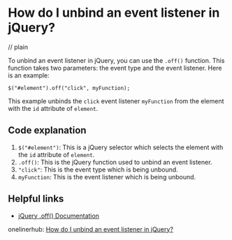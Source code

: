 # How do I unbind an event listener in jQuery?
// plain

To unbind an event listener in jQuery, you can use the `.off()` function. This function takes two parameters: the event type and the event listener. Here is an example:

```
$("#element").off("click", myFunction);
```

This example unbinds the `click` event listener `myFunction` from the element with the `id` attribute of `element`.

## Code explanation

1. `$("#element")`: This is a jQuery selector which selects the element with the `id` attribute of `element`.
2. `.off()`: This is the jQuery function used to unbind an event listener.
3. `"click"`: This is the event type which is being unbound.
4. `myFunction`: This is the event listener which is being unbound.

## Helpful links
- [jQuery .off() Documentation](https://api.jquery.com/off/)

onelinerhub: [How do I unbind an event listener in jQuery?](https://onelinerhub.com/jquery/how-do-i-unbind-an-event-listener-in-jquery)